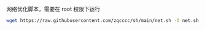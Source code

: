 网络优化脚本，需要在 root 权限下运行

```bash
wget https://raw.githubusercontent.com/zqcccc/sh/main/net.sh -O net.sh && bash net.sh
```
